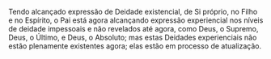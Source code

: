 ﻿Tendo alcançado expressão de Deidade existencial, de Si próprio, no Filho e no Espírito, o Pai está agora alcançando expressão experiencial nos níveis de deidade impessoais e não revelados até agora, como Deus, o Supremo, Deus, o Último, e Deus, o Absoluto; mas estas Deidades experienciais não estão plenamente existentes agora; elas estão em processo de atualização.